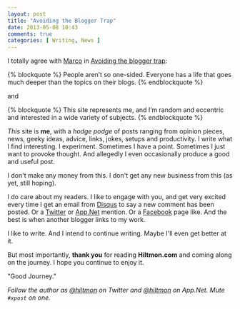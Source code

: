 ```yaml
---
layout: post
title: "Avoiding the Blogger Trap"
date: 2013-05-08 10:43
comments: true
categories: [ Writing, News ]
---
```


I totally agree with [Marco](http://twitter.com/marcoarment) in [Avoiding the blogger trap](http://www.marco.org/2009/04/05/avoiding-the-blogger-trap):

{% blockquote %}
People aren’t so one-sided. Everyone has a life that goes much deeper than the topics on their blogs.
{% endblockquote %}

and

{% blockquote %}
This site represents me, and I’m random and eccentric and interested in a wide variety of subjects.
{% endblockquote %}

*This* site is **me**, with a *hodge podge* of posts ranging from opinion pieces, news, geeky ideas, advice, links, jokes, setups and productivity. I write what I find interesting. I experiment. Sometimes I have a point. Sometimes I just want to provoke thought. And allegedly I even occasionally produce a good and useful post.

I don't make any money from this. I don't get any new business from this (as yet, still hoping).

I do care about my readers. I like to engage with you, and get very excited every time I get an email from [Disqus](https://disqus.com) to say a new comment has been posted. Or a [Twitter](https://twitter.com/hiltmon) or [App.Net](http://alpha.app.net/hiltmon) mention. Or a [Facebook](https://www.facebook.com/hiltmoncom) page like. And the best is when another blogger links to my work.

I like to write. And I intend to continue writing. Maybe I'll even get better at it.

But most importantly, **thank you** for reading **Hiltmon.com** and coming along on the journey. I hope you continue to enjoy it.

"Good Journey."

*Follow the author as [@hiltmon](https://twitter.com/hiltmon) on Twitter and [@hiltmon](http://alpha.app.net/hiltmon) on App.Net. Mute `#xpost` on one.*